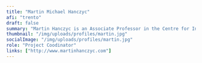 ```yaml
---
title: "Martin Michael Hanczyc"
afi: "trento"
draft: false
summary: "Martin Hanczyc is an Associate Professor in the Centre for Integrative Biology at the University of Trento, Italy and a Research Professor of Chemical and Biological Engineering at the University of New Mexico, Albuquerque USA. He has published in the area of droplets, complex systems, evolution and the origin of life in specialized journals including JACS and Langmuir as well as PNAS and Science. Currently he heads the Laboratory for Artificial Biology, developing novel synthetic chemical systems based on the properties of living systems."
thumbnail: "/img/uploads/profiles/martin.jpg"
socialImage: "/img/uploads/profiles/martin.jpg"
role: "Project Coodinator"
links: ["http://www.martinhanczyc.com"]
---
```


